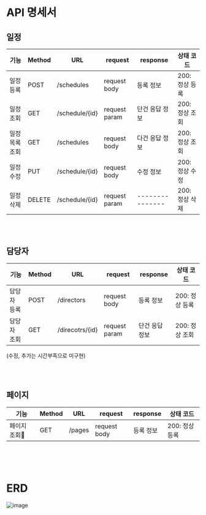 # API 명세서

## 일정

| 기능    | Method | URL            | request       | response        | 상태 코드      |
|-------|--------|----------------|---------------|-----------------|------------|
| 일정 등록 | POST   | /schedules     | request body  | 등록 정보           | 200: 정상 등록 |
| 일정 조회 | GET    | /schedule/{id} | request param | 단건 응답 정보        | 200: 정상 조회 |
| 일정 목록 조회 | GET    | /schedules     | request body | 다건 응답 정보        | 200: 정상 조회 |
| 일정 수정 | PUT    | /schedule/{id} | request body  | 수정 정보           | 200: 정상 수정 |
| 일정 삭제 | DELETE | /schedule/{id} | request param | --------------- | 200: 정상 삭제 |

<br>
<br>

## 담당자

| 기능    | Method | URL            | request       | response        | 상태 코드      |
|-------|--------|----------------|---------------|-----------------|------------|
| 담당자 등록 | POST   | /directors     | request body  | 등록 정보           | 200: 정상 등록 |
| 담당자 조회 | GET    | /direcotrs/{id} | request param | 단건 응답 정보        | 200: 정상 조회 |

(수정, 추가는 시간부족으로 미구현)

<br>
<br>

## 페이지
| 기능    | Method | URL            | request       | response        | 상태 코드      |
|-------|--------|----------------|---------------|-----------------|------------|
| 페이지 조회| GET   | /pages     | request body  | 등록 정보           | 200: 정상 등록 |

<br>
<br>



<br>


# ERD
![image](https://github.com/user-attachments/assets/be403973-1aa6-4e34-abe5-68fa8c640a2c)



